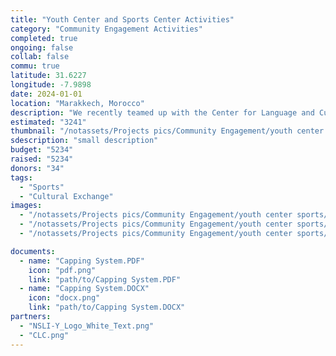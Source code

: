 ```yaml
---
title: "Youth Center and Sports Center Activities"
category: "Community Engagement Activities"
completed: true
ongoing: false
collab: false
commu: true
latitude: 31.6227
longitude: -7.9898
date: 2024-01-01
location: "Marakkech, Morocco"
description: "We recently teamed up with the Center for Language and Culture in Marrakech (CLC) to provide social engagement activities for their exchange NSLI-Y students. We organized activities at the Tameslouht Youth Center  and Sports Center with our partner association, Youth for Development Without Borders. We gathering ambitious local students to work with the exchange students to develop their own activity to facilitate during the Zwin-Up activity. On another day, we had fun playing soccer with the same students, opening opportunities for cross-cultural dialogue between high school students."
estimated: "3241"
thumbnail: "/notassets/Projects pics/Community Engagement/youth center sports/pic1.jpg"
sdescription: "small description"
budget: "5234"
raised: "5234"
donors: "34"
tags:
  - "Sports"
  - "Cultural Exchange"
images:
  - "/notassets/Projects pics/Community Engagement/youth center sports/pic1.jpg"
  - "/notassets/Projects pics/Community Engagement/youth center sports/pic2.jpg"
  - "/notassets/Projects pics/Community Engagement/youth center sports/pic3.jpg"

documents:
  - name: "Capping System.PDF"
    icon: "pdf.png"
    link: "path/to/Capping System.PDF"
  - name: "Capping System.DOCX"
    icon: "docx.png"
    link: "path/to/Capping System.DOCX"
partners:
  - "NSLI-Y_Logo_White_Text.png"
  - "CLC.png"
---
```

